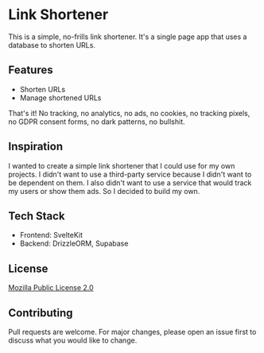 # Link Shortener

This is a simple, no-frills link shortener. It's a single page app that uses a database to shorten URLs.

## Features

- Shorten URLs
- Manage shortened URLs

That's it! No tracking, no analytics, no ads, no cookies, no tracking pixels, no GDPR consent forms, no dark patterns, no bullshit.

## Inspiration

I wanted to create a simple link shortener that I could use for my own projects. I didn't want to use a third-party service because I didn't want to be dependent on them. I also didn't want to use a service that would track my users or show them ads. So I decided to build my own.

## Tech Stack

- Frontend: SvelteKit
- Backend: DrizzleORM, Supabase

## License

[Mozilla Public License 2.0](LICENSE)

## Contributing

Pull requests are welcome. For major changes, please open an issue first to discuss what you would like to change.
